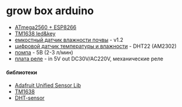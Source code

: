 # grow box arduino

- <a href="https://a.aliexpress.com/_AanRRW">ATmega2560 + ESP8266</a>
- <a href="https://a.aliexpress.com/_AkAfRm">TM1638 led&key</a>
- <a href="https://a.aliexpress.com/_9iWCY8">емкостный датчик влажности почвы</a> - v1.2
- <a href="https://a.aliexpress.com/_9ha2b6">цифровой датчик температуры и влажности</a> - DHT22 (AM2302)
- <a href="https://a.aliexpress.com/_A3H75u">помпа</a> - 5В (2-3 л/мин)
- <a href="https://a.aliexpress.com/_A0fLBM">плата реле</a> - in 5V out DC30V/AC220V, механические реле 

#### библиотеки

- <a href="https://github.com/adafruit/Adafruit_Sensor">Adafruit Unified Sensor Lib</a>
- <a href="https://github.com/rjbatista/tm1638-library">TM1638</a>
- <a href="https://github.com/adafruit/DHT-sensor-library">DHT-sensor</a>